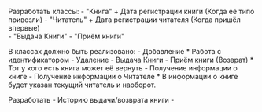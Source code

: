 
Разработать классы:
    - "Книга"
        + Дата регистрации книги (Когда её типо привезли)
    - "Читатель"
        + Дата регистрации читателя (Когда пришёл впервые)  
    - "Выдача Книги"
    - "Приём книги"

В классах должно быть реализовано:
    - Добавление
        * Работа с идентификатором
    - Удаление
    - Выдача Книги
    - Приём книги (Возврат)
        * Тот у кого есть книга может её вернуть
    - Получение информации о книге
    - Получение информации о Читателе
        * В информации о книге будет указан текущий читатель и наоборот.

Разработать 
    - Историю выдачи/возврата книги
    - 
